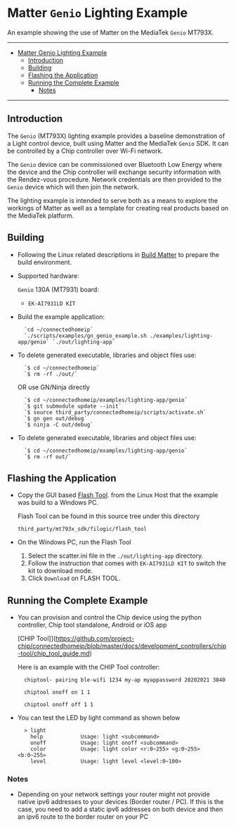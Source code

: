 ﻿# Matter `Genio` Lighting Example

An example showing the use of Matter on the MediaTek `Genio` MT793X.

<hr>

-   [Matter Genio Lighting Example](#matter-genio-lighting-example)
    -   [Introduction](#introduction)
    -   [Building](#building)
    -   [Flashing the Application](#flashing-the-application)
    -   [Running the Complete Example](#running-the-complete-example)
        -   [Notes](#notes)

<hr>

## Introduction

The `Genio` (MT793X) lighting example provides a baseline demonstration of a
Light control device, built using Matter and the MediaTek `Genio` SDK. It can be
controlled by a Chip controller over Wi-Fi network.

The `Genio` device can be commissioned over Bluetooth Low Energy where the
device and the Chip controller will exchange security information with the
Rendez-vous procedure. Network credentials are then provided to the `Genio`
device which will then join the network.

The lighting example is intended to serve both as a means to explore the
workings of Matter as well as a template for creating real products based on the
MediaTek platform.

## Building

-   Following the Linux related descriptions in
    [Build Matter](https://github.com/project-chip/connectedhomeip/blob/master/docs/guides/BUILDING.md)
    to prepare the build environment.

-   Supported hardware:

    `Genio` 130A (MT7931) board:

    -   `EK-AI7931LD KIT`

*   Build the example application:

          `cd ~/connectedhomeip`
          `./scripts/examples/gn_genio_example.sh ./examples/lighting-app/genio` `./out/lighting-app`

-   To delete generated executable, libraries and object files use:

          `$ cd ~/connectedhomeip`
          `$ rm -rf ./out/`

    OR use GN/Ninja directly

          `$ cd ~/connectedhomeip/examples/lighting-app/genio`
          `$ git submodule update --init`
          `$ source third_party/connectedhomeip/scripts/activate.sh`
          `$ gn gen out/debug`
          `$ ninja -C out/debug`

-   To delete generated executable, libraries and object files use:

          `$ cd ~/connectedhomeip/examples/lighting-app/genio`
          `$ rm -rf out/`

## Flashing the Application

-   Copy the GUI based
    [Flash Tool](https://github.com/MediaTek-Labs/genio-matter-bsp/tree/main/flash_tool/FlashBurningTool_V2.83).
    from the Linux Host that the example was build to a Windows PC.

    Flash Tool can be found in this source tree under this directory

    `third_party/mt793x_sdk/filogic/flash_tool`

-   On the Windows PC, run the Flash Tool

    1. Select the scatter.ini file in the `./out/lighting-app` directory.
    2. Follow the instruction that comes with `EK-AI7931LD KIT` to switch the
       kit to download mode.
    3. Click `Download` on FLASH TOOL.

## Running the Complete Example

-   You can provision and control the Chip device using the python controller,
    Chip tool standalone, Android or iOS app

    [CHIP
    Tool]](https://github.com/project-chip/connectedhomeip/blob/master/docs/development_controllers/chip-tool/chip_tool_guide.md)

    Here is an example with the CHIP Tool controller:

    ```
      chiptool- pairing ble-wifi 1234 my-ap myappassword 20202021 3840

      chiptool onoff on 1 1

      chiptool onoff off 1 1
    ```

-   You can test the LED by light command as shown below

    ```
      > light
        help            Usage: light <subcommand>
        onoff           Usage: light onoff <subcommand>
        color           Usage: light color <r:0~255> <g:0~255> <b:0~255>
        level           Usage: light level <level:0~100>
    ```

### Notes

-   Depending on your network settings your router might not provide native ipv6
    addresses to your devices (Border router / PC). If this is the case, you
    need to add a static ipv6 addresses on both device and then an ipv6 route to
    the border router on your PC
